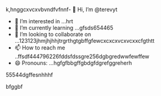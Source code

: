 k,hnggcxvcxvbvndfvfnnf- 👋 Hi, I’m @terevyt
- 👀 I’m interested in ...hrt
- 🌱 I’m currently learning ...gfsds654465
- 💞️ I’m looking to collaborate on ...123123jhmjhjhhjtrgrthgtgbffgfewcxcxcxvcxvcxxcfgthtt
- 📫 How to reach me ..ffsdf444796226fddsfdssgre256dgbgredwwfewffew
- 😄 Pronouns: ...hgfgfbbgffgbdgfdgrefggreherh
<!---4565werasdf4458dfg6262dsfgrerertjmhhsvf
terevyt/terevyt is a ✨ special ✨ repository because its `README.md` (this f63ile) appears on your GitHub p58rofigrede.vdsa4745dsgsdfdsferggrrg
You can click the Preview link to take a look at your changevxxxxs.р123465bfd
--->55544dgffesnhhhf
bfggbf
